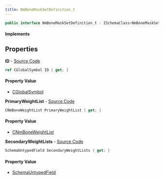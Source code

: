 ```yaml
---
title: NmBoneMaskSetDefinition_t
---
```


```csharp
public interface NmBoneMaskSetDefinition_t : ISchemaClass<NmBoneMaskSetDefinition_t>, ISchemaField, ISchemaClass, INativeHandle
```

#### Implements

## Properties

**ID** - [Source Code](https://github.com/swiftly-solution/swiftlys2/blob/main/managed/src/SwiftlyS2.Generated/Schemas/Interfaces/NmBoneMaskSetDefinition_t.cs#L16)

```csharp
ref CGlobalSymbol ID { get; }
```

#### Property Value

- [CGlobalSymbol](/docs/api/shared/natives/cglobalsymbol)

**PrimaryWeightList** - [Source Code](https://github.com/swiftly-solution/swiftlys2/blob/main/managed/src/SwiftlyS2.Generated/Schemas/Interfaces/NmBoneMaskSetDefinition_t.cs#L18)

```csharp
CNmBoneWeightList PrimaryWeightList { get; }
```

#### Property Value

- [CNmBoneWeightList](/docs/api/shared/schemadefinitions/cnmboneweightlist)

**SecondaryWeightLists** - [Source Code](https://github.com/swiftly-solution/swiftlys2/blob/main/managed/src/SwiftlyS2.Generated/Schemas/Interfaces/NmBoneMaskSetDefinition_t.cs#L21)

```csharp
SchemaUntypedField SecondaryWeightLists { get; }
```

#### Property Value

- [SchemaUntypedField](/docs/api/shared/schemas/schemauntypedfield)

